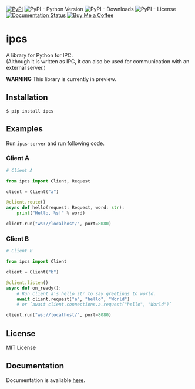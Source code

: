 [![PyPI](https://img.shields.io/pypi/v/ipcs)](https://pypi.org/project/ipcs/) ![PyPI - Python Version](https://img.shields.io/pypi/pyversions/ipcs) ![PyPI - Downloads](https://img.shields.io/pypi/dm/ipcs) ![PyPI - License](https://img.shields.io/pypi/l/ipcs) [![Documentation Status](https://readthedocs.org/projects/ipcs/badge/?version=latest)](https://ipcs.readthedocs.io/en/latest/?badge=latest) [![Buy Me a Coffee](https://img.shields.io/badge/-tasuren-E9EEF3?label=Buy%20Me%20a%20Coffee&logo=buymeacoffee)](https://www.buymeacoffee.com/tasuren)
# ipcs
A library for Python for IPC.  
(Although it is written as IPC, it can also be used for communication with an external server.)

**WARNING** This library is currently in preview.

## Installation
`$ pip install ipcs`

## Examples
Run `ipcs-server` and run following code.
### Client A
```python
# Client A

from ipcs import Client, Request

client = Client("a")

@client.route()
async def hello(request: Request, word: str):
    print("Hello, %s!" % word)

client.run("ws://localhost/", port=8080)
```
### Client B
```python
# Client B

from ipcs import Client

client = Client("b")

@client.listen()
async def on_ready():
    # Run client a's hello str to say greetings to world.
    await client.request("a", "hello", "World")
    # or `await client.connections.a.request("hello", "World")`

client.run("ws://localhost/", port=8080)
```

## License
MIT License

## Documentation
Documentation is avaliable [here](https://ipcs.readthedocs.io/en/latest/).
